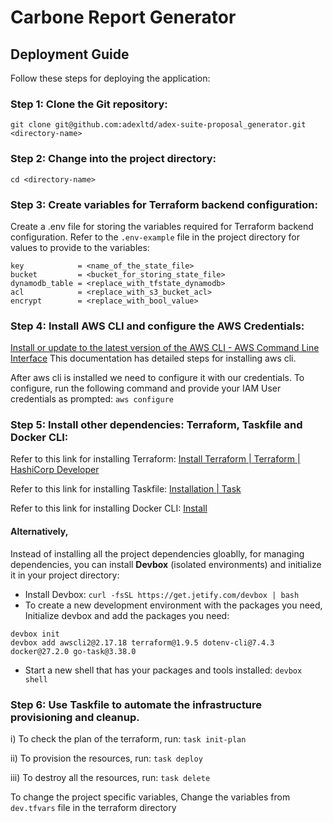 # Carbone Report Generator

## Deployment Guide
Follow these steps for deploying the application:

### Step 1: Clone the Git repository:
`git clone git@github.com:adexltd/adex-suite-proposal_generator.git <directory-name>`

### Step 2: Change into the project directory:
`cd <directory-name>`

### Step 3: Create variables for Terraform backend configuration:
Create a .env file for storing the variables required for Terraform backend configuration. Refer to the `.env-example` file in the project directory for values to provide to the variables:
```region         = <aws_region>
key            = <name_of_the_state_file>
bucket         = <bucket_for_storing_state_file>
dynamodb_table = <replace_with_tfstate_dynamodb>
acl            = <replace_with_s3_bucket_acl>
encrypt        = <replace_with_bool_value>
```

### Step 4: Install AWS CLI and configure the AWS Credentials:
[Install or update to the latest version of the AWS CLI - AWS Command Line Interface](https://docs.aws.amazon.com/cli/latest/userguide/getting-started-install.html) This documentation has detailed steps for installing aws cli.

After aws cli is installed we need to configure it with our credentials. To configure, run the following command and provide your IAM User credentials as prompted:
`aws configure`

### Step 5: Install other dependencies: Terraform, Taskfile and Docker CLI:
Refer to this link for installing Terraform: [Install Terraform | Terraform | HashiCorp Developer](https://developer.hashicorp.com/terraform/tutorials/aws-get-started/install-cli)

Refer to this link for installing Taskfile: [Installation | Task](https://taskfile.dev/installation/)

Refer to this link for installing Docker CLI: [Install](https://docs.docker.com/engine/install/)

#### Alternatively,
Instead of installing all the project dependencies gloablly, for managing dependencies, you can install **Devbox** (isolated environments) and initialize it in your project directory:
* Install Devbox:
`curl -fsSL https://get.jetify.com/devbox | bash`
* To create a new development environment with the packages you need, Initialize devbox and add the packages you need:
```
devbox init
devbox add awscli2@2.17.18 terraform@1.9.5 dotenv-cli@7.4.3 docker@27.2.0 go-task@3.38.0
```
* Start a new shell that has your packages and tools installed:
`devbox shell`
### Step 6: Use Taskfile to automate the infrastructure provisioning and cleanup.
i) To check the plan of the terraform, run:
`task init-plan`

ii) To provision the resources, run:
`task deploy`

iii) To destroy all the resources, run:
`task delete`

To change the project specific variables, Change the variables from `dev.tfvars` file in the terraform directory
